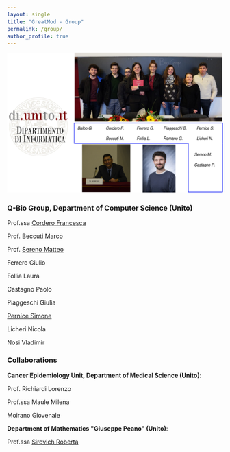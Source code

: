 ```yaml
---
layout: single
title: "GreatMod - Group"
permalink: /group/
author_profile: true
--- 
```


![](/assets/images/Group.png)

### Q-Bio Group, Department of Computer Science (Unito)

Prof.ssa [Cordero Francesca](https://www.cs.unito.it/do/docenti.pl/Show?_id=fcordero)

Prof. [Beccuti Marco](https://www.cs.unito.it/do/docenti.pl/Show?_id=mbeccuti#tab-profilo)

Prof. [Sereno Matteo](https://www.cs.unito.it/do/docenti.pl/Show?_id=msereno#tab-profilo)

Ferrero Giulio

Follia Laura 

Castagno Paolo

Piaggeschi Giulia

[Pernice Simone](https://www.cs.unito.it/do/docenti.pl/Show?_id=spernice#tab-profilo)

Licheri Nicola

Nosi Vladimir


### Collaborations
**Cancer Epidemiology Unit, Department of Medical Science (Unito)**:

Prof. Richiardi Lorenzo

Prof.ssa Maule Milena

Moirano Giovenale

**Department of Mathematics "Giuseppe Peano" (Unito)**:

Prof.ssa [Sirovich Roberta](https://matematicalm.campusnet.unito.it/do/docenti.pl/Alias?roberta.sirovich#tab-profilo)
